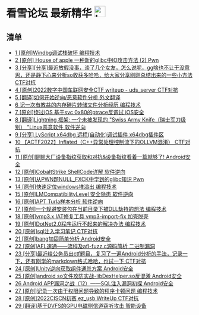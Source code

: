 # 看雪论坛 最新精华 <img src="https://file.ipadown.com/tophub/assets/images/media/bbs.pediy.com.png_50x50.png" width="30" alt="Logo"></img>

## 清单

* [1 [原创]Windbg调试栈破坏 编程技术](https://bbs.pediy.com/thread-273834.htm)
* [2 [原创] House of apple 一种新的glibc中IO攻击方法 (2) Pwn](https://bbs.pediy.com/thread-273832.htm)
* [3 [分享][分享]最近放假没事，谈了几个女友，怎么说呢，gg啥也不让干没意思，还是静下心来分析so收获多哈哈，给大家分享刚刚总结出来的一些小方法 CTF对抗](https://bbs.pediy.com/thread-273826.htm)
* [4 [原创]2022数字中国车联网安全CTF writeup - uds_server CTF对抗](https://bbs.pediy.com/thread-273814.htm)
* [5 [翻译]如何开始逆向/恶意软件分析 外文翻译](https://bbs.pediy.com/thread-273803.htm)
* [6 记一次有教益的内存碎片转储文件分析经历 编程技术](https://bbs.pediy.com/thread-273799.htm)
* [7 [原创]绕过iOS 基于svc 0x80的ptrace反调试 iOS安全](https://bbs.pediy.com/thread-273796.htm)
* [8 [翻译]Lightning 框架: 一个未被发现的 "Swiss Army Knife（瑞士军刀级别） "Linux恶意软件 软件逆向](https://bbs.pediy.com/thread-273793.htm)
* [9 [分享] LyScript x64dbg 远程(自动化)调试插件 x64dbg插件区](https://bbs.pediy.com/thread-273777.htm)
* [10 【ACTF2022】Inflated（C++异常处理控制流下的OLLVM混淆） CTF对抗](https://bbs.pediy.com/thread-273764.htm)
* [11 [原创]聊聊大厂设备指纹获取和对抗&设备指纹看着一篇就够了! Android安全](https://bbs.pediy.com/thread-273759.htm)
* [12 [原创]CobaltStrike ShellCode详解 软件逆向](https://bbs.pediy.com/thread-273749.htm)
* [13 [原创]从PWN题NULL_FXCK中学到的glibc知识 Pwn](https://bbs.pediy.com/thread-273746.htm)
* [14 [原创]快速定位windows堆溢出 编程技术](https://bbs.pediy.com/thread-273735.htm)
* [15 [原创]LMCompatibilityLevel 安全隐患 软件逆向](https://bbs.pediy.com/thread-273727.htm)
* [16 [原创]APT Turla样本分析 软件逆向](https://bbs.pediy.com/thread-273688.htm)
* [17 [原创]一个规避安装包在当前目录下被DLL劫持的想法 编程技术](https://bbs.pediy.com/thread-273681.htm)
* [18 [原创]vmp3.x IAT修复工具 vmp3-import-fix 加壳脱壳](https://bbs.pediy.com/thread-273676.htm)
* [19 [原创]DotNet2.0程序运行不起来的解决办法 编程技术](https://bbs.pediy.com/thread-273665.htm)
* [20 [原创]sql注入学习笔记 CTF对抗](https://bbs.pediy.com/thread-273655.htm)
* [21 [原创]bang加固简单分析 Android安全](https://bbs.pediy.com/thread-273650.htm)
* [22 [原创]AFL速通——流程及afl-fuzz.c源码简析 二进制漏洞](https://bbs.pediy.com/thread-273639.htm)
* [23 [分享]最近给公务员出ctf题目，复习了一遍Android分析的手法，记录一下，还有刚学的markdown格式哈哈，也试一下 CTF对抗](https://bbs.pediy.com/thread-273624.htm)
* [24 [原创]Unity逆向获取组件通杀方案 Android安全](https://bbs.pediy.com/thread-273616.htm)
* [25 [原创]android so文件攻防实战-libDexHelper.so反混淆 Android安全](https://bbs.pediy.com/thread-273614.htm)
* [26 Android APP漏洞之战（12）——SQL注入漏洞初探 Android安全](https://bbs.pediy.com/thread-273613.htm)
* [27 [原创]记录一次由于权限问题导致的程序卡顿问题 编程技术](https://bbs.pediy.com/thread-273610.htm)
* [28 [原创]2022CISCN初赛 ez_usb WriteUp CTF对抗](https://bbs.pediy.com/thread-273571.htm)
* [29 [翻译]基于DVFS的GPU电磁侧信道窃听攻击 智能设备](https://bbs.pediy.com/thread-273554.htm)
